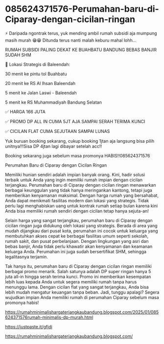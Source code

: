 # 085624371576-Perumahan-baru-di-Ciparay-dengan-cicilan-ringan
⚡️ Daripada ngontrak terus, yuk mending ambil rumah subsidi aja mumpung masih murah 😁😁
Ditunda terus nanti malah keburu mahal lohh...

RUMAH SUBSIDI PALING DEKAT KE BUAHBATU BANDUNG BEBAS BANJIR SUDAH SHM

🔸 Lokasi Strategis di Baleendah:

30 menit ke pintu tol Buahbatu

20 menit ke RS Al Ihsan Baleendah

5 menit ke Jalan Laswi - Baleendah

5 menit ke RS Muhammadiyah Bandung Selatan

✅ HARGA 166 JUTA

✅ PROMO DP ALL IN CUMA 5JT AJA SAMPAI SERAH TERIMA KUNCI

✅ CICILAN FLAT CUMA SEJUTAAN SAMPAI LUNAS

Yuk buruan booking sekarang, cukup booking 1jtan aja langsung bisa pilih unitnya!!!Sisa DP 4jtan lagi dibayar setelah acc!!

Booking sekarang juga sebelum masa promonya HABIS!!085624371576

Perumahan Baru di Ciparay dengan Cicilan Ringan

Memiliki hunian sendiri adalah impian banyak orang. Kini, hadir solusi terbaik untuk Anda yang ingin memiliki rumah impian dengan cicilan terjangkau. Perumahan baru di Ciparay dengan cicilan ringan menawarkan berbagai keunggulan yang tidak hanya meringankan kantong, tetapi juga memberikan kenyamanan maksimal. Dengan harga rumah yang bersahabat, Anda dapat menikmati fasilitas modern dan lokasi yang strategis. Tidak perlu lagi menghabiskan uang untuk kontrak rumah setiap bulan karena kini Anda bisa memiliki rumah sendiri dengan cicilan tetap hanya sejuta-an!

Selain harga yang sangat terjangkau, perumahan baru di Ciparay dengan cicilan ringan juga didukung oleh lokasi yang strategis. Berada di area yang mudah dijangkau dari pusat kota, perumahan ini cocok untuk keluarga yang membutuhkan akses cepat ke berbagai fasilitas umum seperti sekolah, rumah sakit, dan pusat perbelanjaan. Dengan lingkungan yang asri dan bebas banjir, Anda tidak perlu khawatir akan kenyamanan dan keamanan keluarga Anda. Perumahan ini juga sudah bersertifikat SHM, sehingga legalitasnya terjamin.

Tak hanya itu, perumahan baru di Ciparay dengan cicilan ringan memiliki berbagai promo menarik. Salah satunya adalah DP super ringan hanya 5 juta all-in hingga serah terima kunci. Promo ini memberikan kesempatan lebih luas kepada Anda untuk segera memiliki rumah tanpa harus menunggu lama. Dengan cicilan flat yang sangat terjangkau, Anda bisa lebih mudah mengatur keuangan tanpa beban. Jadi, tunggu apalagi? Segera wujudkan impian Anda memiliki rumah di perumahan Ciparay sebelum masa promonya habis!

https://rumahminimalishargaterjangkaubandung.blogspot.com/2025/01/085624371576rumah-minimalis-dp-murah.html

https://justpaste.it/gfjdi

https://rumahminimalishargaterjangkaubandung.blogspot.com/
